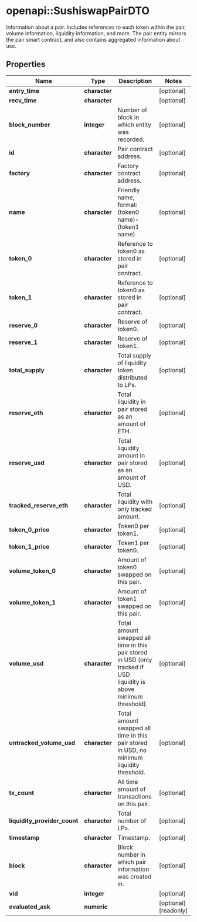 # openapi::SushiswapPairDTO

Information about a pair. Includes references to each token within the pair, volume information, liquidity information, and more. The pair entity mirrors the pair smart contract, and also contains aggregated information about use.

## Properties
Name | Type | Description | Notes
------------ | ------------- | ------------- | -------------
**entry_time** | **character** |  | [optional] 
**recv_time** | **character** |  | [optional] 
**block_number** | **integer** | Number of block in which entity was recorded. | [optional] 
**id** | **character** | Pair contract address. | [optional] 
**factory** | **character** | Factory contract address. | [optional] 
**name** | **character** | Friendly name, format: (token0 name)-(token1 name) | [optional] 
**token_0** | **character** | Reference to token0 as stored in pair contract. | [optional] 
**token_1** | **character** | Reference to token0 as stored in pair contract. | [optional] 
**reserve_0** | **character** | Reserve of token0. | [optional] 
**reserve_1** | **character** | Reserve of token1. | [optional] 
**total_supply** | **character** | Total supply of liquidity token distributed to LPs. | [optional] 
**reserve_eth** | **character** | Total liquidity in pair stored as an amount of ETH. | [optional] 
**reserve_usd** | **character** | Total liquidity amount in pair stored as an amount of USD. | [optional] 
**tracked_reserve_eth** | **character** | Total liquidity with only tracked amount. | [optional] 
**token_0_price** | **character** | Token0 per token1. | [optional] 
**token_1_price** | **character** | Token1 per token0. | [optional] 
**volume_token_0** | **character** | Amount of token0 swapped on this pair. | [optional] 
**volume_token_1** | **character** | Amount of token1 swapped on this pair. | [optional] 
**volume_usd** | **character** | Total amount swapped all time in this pair stored in USD (only tracked if USD liquidity is above minimum threshold). | [optional] 
**untracked_volume_usd** | **character** | Total amount swapped all time in this pair stored in USD, no minimum liquidity threshold. | [optional] 
**tx_count** | **character** | All time amount of transactions on this pair. | [optional] 
**liquidity_provider_count** | **character** | Total number of LPs. | [optional] 
**timestamp** | **character** | Timestamp. | [optional] 
**block** | **character** | Block number in which pair information was created in. | [optional] 
**vid** | **integer** |  | [optional] 
**evaluated_ask** | **numeric** |  | [optional] [readonly] 


